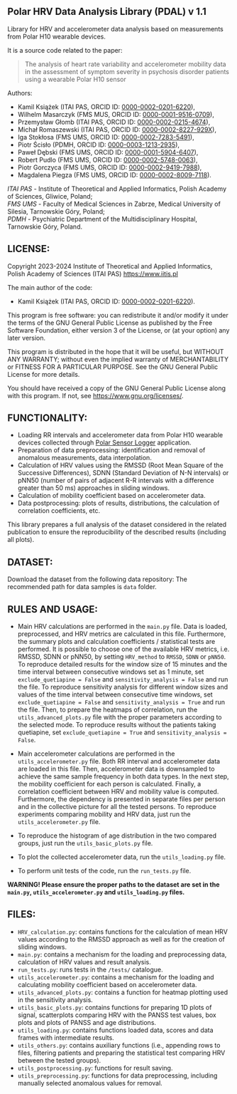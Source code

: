 ## Polar HRV Data Analysis Library (PDAL) v 1.1
Library for HRV and accelerometer data analysis based on measurements from Polar H10 wearable devices.

It is a source code related to the paper:

> The analysis of heart rate variability and accelerometer mobility data
in the assessment of symptom severity in psychosis disorder patients
using a wearable Polar H10 sensor

Authors:
- Kamil Książek (ITAI PAS, ORCID ID: [0000-0002-0201-6220](https://orcid.org/0000-0002-0201-6220)),
- Wilhelm Masarczyk (FMS MUS, ORCID ID: [0000-0001-9516-0709](https://orcid.org/0000-0001-9516-0709)),
- Przemysław Głomb (ITAI PAS, ORCID ID: [0000-0002-0215-4674](https://orcid.org/0000-0002-0215-4674)),
- Michał Romaszewski (ITAI PAS, ORCID ID: [0000-0002-8227-929X](https://orcid.org/0000-0002-8227-929X)),
- Iga Stokłosa (FMS UMS, ORCID ID: [0000-0002-7283-5491](https://orcid.org/0000-0002-7283-5491)),
- Piotr Ścisło (PDMH, ORCID ID: [0000-0003-1213-2935](https://orcid.org/0000-0003-1213-2935)),
- Paweł Dębski (FMS UMS, ORCID ID: [0000-0001-5904-6407](https://orcid.org/0000-0001-5904-6407)),
- Robert Pudlo (FMS UMS, ORCID ID: [0000-0002-5748-0063](https://orcid.org/0000-0002-5748-0063)),
- Piotr Gorczyca (FMS UMS, ORCID ID: [0000-0002-9419-7988](https://orcid.org/0000-0002-9419-7988)),
- Magdalena Piegza (FMS UMS, ORCID ID: [0000-0002-8009-7118](https://orcid.org/0000-0002-8009-7118)).

*ITAI PAS* - Institute of Theoretical and Applied Informatics,
Polish Academy of Sciences, Gliwice, Poland;  
*FMS UMS* - Faculty of Medical Sciences in Zabrze,
Medical University of Silesia, Tarnowskie Góry, Poland;  
*PDMH* - Psychiatric Department of the Multidisciplinary Hospital,
Tarnowskie Góry, Poland.  

## LICENSE:
Copyright 2023-2024
Institute of Theoretical and Applied Informatics,
Polish Academy of Sciences (ITAI PAS) https://www.iitis.pl

The main author of the code:
- Kamil Książek (ITAI PAS, ORCID ID: [0000-0002-0201-6220](https://orcid.org/0000-0002-0201-6220)).

This program is free software: you can redistribute it and/or modify
it under the terms of the GNU General Public License as published by
the Free Software Foundation, either version 3 of the License, or
(at your option) any later version.

This program is distributed in the hope that it will be useful,
but WITHOUT ANY WARRANTY; without even the implied warranty of
MERCHANTABILITY or FITNESS FOR A PARTICULAR PURPOSE. See the
GNU General Public License for more details.

You should have received a copy of the GNU General Public License
along with this program. If not, see <https://www.gnu.org/licenses/>.

## FUNCTIONALITY:
- Loading RR intervals and accelerometer data from Polar H10 wearable devices collected through [Polar Sensor Logger](https://play.google.com/store/apps/details?id=com.j_ware.polarsensorlogger&hl=pl&gl=US) application.
- Preparation of data preprocessing: identification and removal of anomalous measurements, data interpolation.
- Calculation of HRV values using the RMSSD (Root Mean Square of the Successive Differences), SDNN (Standard Deviation of N-N intervals) or pNN50 (number of pairs of adjacent R-R intervals with a difference greater than 50 ms) approaches in sliding windows.
- Calculation of mobility coefficient based on accelerometer data.
- Data postprocessing: plots of results, distributions, the calculation of correlation coefficients, etc.

This library prepares a full analysis of the dataset considered in the related publication to ensure the reproducibility of the described results (including all plots).

## DATASET:

Download the dataset from the following data repository:
The recommended path for data samples is `data` folder.

## RULES AND USAGE:

- Main HRV calculations are performed in the `main.py` file. Data is loaded, preprocessed, and HRV metrics are calculated in this file. Furthermore, the summary plots and calculation coefficients / statistical tests are performed. It is possible to choose one of the available HRV metrics, i.e. RMSSD, SDNN or pNN50, by setting `HRV_method` to `RMSSD`, `SDNN` or `pNN50`.
To reproduce detailed results for the window size of 15 minutes and the time interval between consecutive windows set as 1 minute, set `exclude_quetiapine = False` and `sensitivity_analysis = False` and run the file.
To reproduce sensitivity analysis for different window sizes and values of the time interval between consecutive time windows, set `exclude_quetiapine = False` and `sensitivity_analysis = True` and run the file. Then, to prepare the heatmaps of correlation, run the `utils_advanced_plots.py` file with the proper parameters according to the selected mode.
To reproduce results without the patients taking quetiapine, set `exclude_quetiapine = True` and `sensitivity_analysis = False`.

- Main accelerometer calculations are performed in the `utils_accelerometer.py` file. Both RR interval and accelerometer data are loaded in this file. Then, accelerometer data is downsampled to achieve the same sample frequency in both data types. In the next step, the mobility coefficient for each person is calculated. Finally, a correlation coefficient between HRV and mobility value is computed. Furthermore, the dependency is presented in separate files per person and in the collective picture for all the tested persons.
To reproduce experiments comparing mobility and HRV data, just run the `utils_accelerometer.py` file.

- To reproduce the histogram of age distribution in the two compared groups, just run the `utils_basic_plots.py` file.

- To plot the collected accelerometer data, run the `utils_loading.py` file.

- To perform unit tests of the code, run the `run_tests.py` file.

**WARNING! Please ensure the proper paths to the dataset are set in the `main.py`, `utils_accelerometer.py` and `utils_loading.py` files.**

## FILES:

- `HRV_calculation.py`: contains functions for the calculation of mean HRV values according to the RMSSD approach as well as for the creation of sliding windows.
- `main.py`: contains a mechanism for the loading and preprocessing data, calculation of HRV values and result analysis.
- `run_tests.py`: runs tests in the `/tests/` catalogue.
- `utils_accelerometer.py`: contains a mechanism for the loading and calculating mobility coefficient based on accelerometer data.
- `utils_advanced_plots.py`: contains a function for heatmap plotting used in the sensitivity analysis.
- `utils_basic_plots.py`: contains functions for preparing 1D plots of signal, scatterplots comparing HRV with the PANSS test values, box plots and plots of PANSS and age distributions.
- `utils_loading.py`: contains functions loaded data, scores and data frames with intermediate results.
- `utils_others.py`: contains auxiliary functions (i.e., appending rows to files, filtering patients and preparing the statistical test comparing HRV between the tested groups).
- `utils_postprocessing.py`: functions for result saving.
- `utils_preprocessing.py`: functions for data preprocessing, including manually selected anomalous values for removal.
